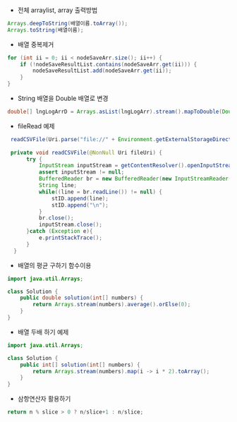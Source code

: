  ### 
 
* 전체 arraylist, array 출력방법     
```java
Arrays.deepToString(배열이름.toArray());  
Arrays.toString(배열이름);   
   ```   
         
* 배열 중복제거         
```java            
for (int ii = 0; ii < nodeSaveArr.size(); ii++) {              
    if (!nodeSaveResultList.contains(nodeSaveArr.get(ii))) {             
        nodeSaveResultList.add(nodeSaveArr.get(ii));         
    }         
}          
```      
              
* String 배열을 Double 배열로 변경        
```java         
double[] lngLogArrD = Arrays.asList(lngLogArr).stream().mapToDouble(Double::parseDouble).toArray();     
```    
   
   
 * fileRead 예제    
  ```java
   readCSVFile(Uri.parse("file://" + Environment.getExternalStorageDirectory() + "/Download/dspalogin.csv"));  
     
   private void readCSVFile(@NonNull Uri fileUri) {  
        try {     
            InputStream inputStream = getContentResolver().openInputStream(fileUri);  
            assert inputStream != null;  
            BufferedReader br = new BufferedReader(new InputStreamReader(inputStream));  
            String line;  
            while((line = br.readLine()) != null) {  
                stID.append(line);  
                stID.append("\n");  
            }  
            br.close();  
            inputStream.close();  
        }catch (Exception e){  
            e.printStackTrace();  
        }  
    }
  ```
      

* 배열의 평균 구하기 함수이용
```java 
import java.util.Arrays;

class Solution {
    public double solution(int[] numbers) {
        return Arrays.stream(numbers).average().orElse(0);
    }
}
```
* 배열 두배 하기 예제
```java
import java.util.Arrays;

class Solution {
    public int[] solution(int[] numbers) {
        return Arrays.stream(numbers).map(i -> i * 2).toArray();
    }
}
```
* 삼항연산자 활용하기
```java
return n % slice > 0 ? n/slice+1 : n/slice;
```
